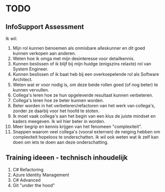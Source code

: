 # TODO

## InfoSupport Assessment

Ik wil: 

1. Mijn rol kunnen benoemen als onmisbare alleskunner en dit goed kunnen verkopen aan anderen.
1. Weten hoe ik omga met mijn desinteresse voor detailkennis.
1. Kunnen beslissen of ik blijf bij mijn huidge (enigszins relaxte) rol van System Engineer.
1. Kunnen beslissen of ik baat heb bij een overkoepelende rol als Software Architect.
1. Weten wat er voor nodig is, om deze beide rollen goed (of nog beter) te kunnen vervullen.
1. Collega's leren hoe ze hun opgeleverde resultaat kunnen verbeteren.
1. Collega's leren hoe ze beter kunnen worden.
1. Beter worden in het verbeteren/refactoren van het werk van collega's, zonder ze daarbij voor het hoofd te stoten.
1. Ik moet vaak collega's aan het begin van een klus de juiste mindset en kaders meegeven. Ik wil hier beter in worden. 
1. Meer begrip en kennis krijgen van het fenomeen "complexiteit".
1. Snappen waarom veel collega's (vooral externen) de neiging hebben om complexiteit hopeloos te onderschatten. Ik wil ook weten wat ik zelf kan doen om iets te doen aan deze onderschatting. 

## Training ideeen - technisch inhoudelijk

1. C# Refactoring
1. Azure Identity Management
1. C# Advanced
1. Git "under the hood"
